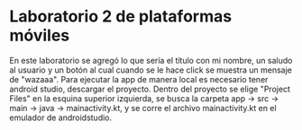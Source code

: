 # Laboratorio 2 de plataformas móviles
En este laboratorio se agregó lo que sería el título con mi nombre, un saludo al usuario y un botón al cual cuando se le hace click se muestra un mensaje de "wazaaa". 
Para ejecutar la app de manera local es necesario tener android studio, descargar el proyecto. Dentro del proyecto se elige "Project Files" en la esquina superior izquierda, se busca la carpeta app -> src -> main -> java -> mainactivity.kt, y se corre el archivo mainactivity.kt en el emulador de androidstudio. 
